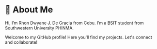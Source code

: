 # 👋 About Me
Hi, I’m Rhon Dwyane J. De Gracia from Cebu. I’m a BSIT student from Southwestern University PHINMA.

Welcome to my GitHub profile! Here you'll find my projects. Let's connect and collaborate!
